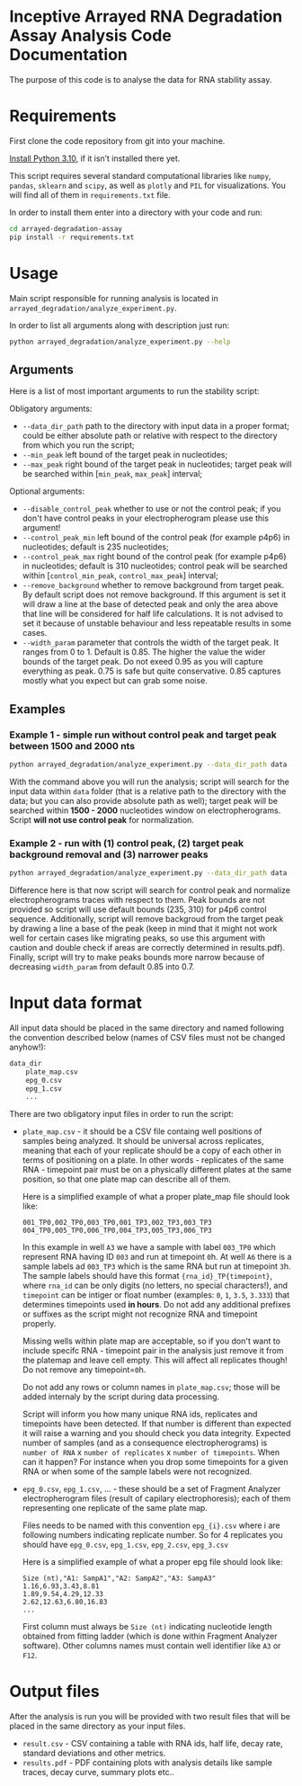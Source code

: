 
# Inceptive Arrayed RNA Degradation Assay Analysis Code Documentation

The purpose of this code is to analyse the data for RNA stability assay.

# Requirements

First clone the code repository from git into your machine.

[Install Python 3.10](https://docs.python.org/3.10/using/windows.html), if it isn’t installed there yet.

This script requires several standard computational libraries like `numpy`, `pandas`, `sklearn` and `scipy`, as well as `plotly` and `PIL` for visualizations. You will find all of them in `requirements.txt` file.

In order to install them enter into a directory with your code and run:

```sh
cd arrayed-degradation-assay
pip install -r requirements.txt
```

# Usage

Main script responsible for running analysis is located in `arrayed_degradation/analyze_experiment.py`.

In order to list all arguments along with description just run:

```sh
python arrayed_degradation/analyze_experiment.py --help
```

## Arguments

Here is a list of most important arguments to run the stability script:

Obligatory arguments:

- `--data_dir_path` path to the directory with input data in a proper format; could be either absolute path or relative with respect to the directory from which you run the script;
- `--min_peak` left bound of the target peak in nucleotides;
- `--max_peak` right bound of the target peak in nucleotides; target peak will be searched within [`min_peak`, `max_peak`] interval;

Optional arguments:

- `--disable_control_peak` whether to use or not the control peak; if you don't have control peaks in your electropherogram please use this argument!
- `--control_peak_min` left bound of the control peak (for example p4p6) in nucleotides; default is 235 nucleotides;
- `--control_peak_max` right bound of the control peak (for example p4p6) in nucleotides; default is 310 nucleotides; control peak will be searched within [`control_min_peak`, `control_max_peak`] interval;
- `--remove_background` whether to remove background from target peak. By default script does not remove background. If this argument is set it will draw a line at the base of detected peak and only the area above that line will be considered for half life calculations. It is not advised to set it because of unstable behaviour and less repeatable results in some cases.
- `--width_param` parameter that controls the width of the target peak. It ranges from 0 to 1. Default is 0.85. The higher the value the wider bounds of the target peak. Do not exeed 0.95 as you will capture everything as peak. 0.75 is safe but quite conservative. 0.85 captures mostly what you expect but can grab some noise.

## Examples

### Example 1 - simple run without control peak and target peak between 1500 and 2000 nts

```sh
python arrayed_degradation/analyze_experiment.py --data_dir_path data --min_peak 1500 --max_peak 2000 --disable_control_peak
```

With the command above you will run the analysis; script will search for the input data within `data` folder (that is a relative path to the directory with the data; but you can also provide absolute path as well); target peak will be searched within **1500 - 2000** nucleotides window on electropherograms. Script **will not use control peak** for normalization.

### Example 2 - run with (1) control peak, (2) target peak background removal and (3) narrower peaks

```sh
python arrayed_degradation/analyze_experiment.py --data_dir_path data --min_peak 1500 --max_peak 2000 --remove_background --width_param 0.7
```

Difference here is that now script will search for control peak and normalize electropherograms traces with respect to them. Peak bounds are not provided so script will use default bounds (235, 310) for p4p6 control sequence. Additionally, script will remove backgroud from the target peak by drawing a line a base of the peak (keep in mind that it might not work well for certain cases like migrating peaks, so use this argument with caution and double check if areas are correctly determined in results.pdf). Finally, script will try to make peaks bounds more narrow because of decreasing `width_param` from default 0.85 into 0.7.

# Input data format

All input data should be placed in the same directory and named following the convention described below (names of CSV files must not be changed anyhow!):

```sh
data_dir
    plate_map.csv
    epg_0.csv
    epg_1.csv
    ...
```

There are two obligatory input files in order to run the script:

- `plate_map.csv` - it should be a CSV file containg well positions of samples being analyzed. It should be universal across replicates, meaning that each of your replicate should be a copy of each other in terms of positioning on a plate. In other words - replicates of the same RNA - timepoint pair must be on a physically different plates at the same position, so that one plate map can describe all of them.

    Here is a simplified example of what a proper plate_map file should look like:

    ```
    001_TP0,002_TP0,003_TP0,001_TP3,002_TP3,003_TP3
    004_TP0,005_TP0,006_TP0,004_TP3,005_TP3,006_TP3
    ```

    In this example in well `A3` we have a sample with label `003_TP0` which represent RNA having ID `003` and run at timepoint `0`h. At well `A6` there is a sample labels ad `003_TP3` which is the same RNA but run at timepoint `3`h. The sample labels should have this format `{rna_id}_TP{timepoint}`, where `rna_id` can be only digits (no letters, no special characters!), and `timepoint` can be intiger or float number (examples: `0`, `1`, `3.5`, `3.333`) that determines timepoints used **in hours**. Do not add any additional prefixes or suffixes as the script might not recognize RNA and timepoint properly.

    Missing wells within plate map are acceptable, so if you don't want to include specifc RNA - timepoint pair in the analysis just remove it from the platemap and leave cell empty. This will affect all replicates though! Do not remove any timepoint=`0`h.

    Do not add any rows or column names in `plate_map.csv`; those will be added internaly by the script during data processing.

    Script will inform you how many unique RNA ids, replicates and timepoints have been detected. If that number is different than expected it will raise a warning and you should check you data integrity. Expected number of samples (and as a consequence electropherograms) is `number of RNA` x `number of replicates` x `number of timepoints`. When can it happen? For instance when you drop some timepoints for a given RNA or when some of the sample labels were not recognized.

- `epg_0.csv`, `epg_1.csv`, ... - these should be a set of Fragment Analyzer electropherogram files (result of capilary electrophoresis); each of them representing one replicate of the same plate map.

    Files needs to be named with this convention `epg_{i}.csv` where i are following numbers indicating replicate number. So for 4 replicates you should have `epg_0.csv`, `epg_1.csv`, `epg_2.csv`, `epg_3.csv`

    Here is a simplified example of what a proper epg file should look like:

    ```csv
    Size (nt),"A1: SampA1","A2: SampA2","A3: SampA3"
    1.16,6.93,3.43,8.81
    1.89,9.54,4.29,12.33
    2.62,12.63,6.80,16.83
    ...
    ```

    First column must always be `Size (nt)` indicating nucleotide length obtained from fitting ladder (which is done within Fragment Analyzer software). Other columns names must contain well identifier like `A3` or `F12`.

# Output files

After the analysis is run you will be provided with two result files that will be placed in the same directory as your input files.

- `result.csv` - CSV containing a table with RNA ids, half life, decay rate, standard deviations and other metrics.
- `results.pdf` - PDF containing plots with analysis details like sample traces, decay curve, summary plots etc..
